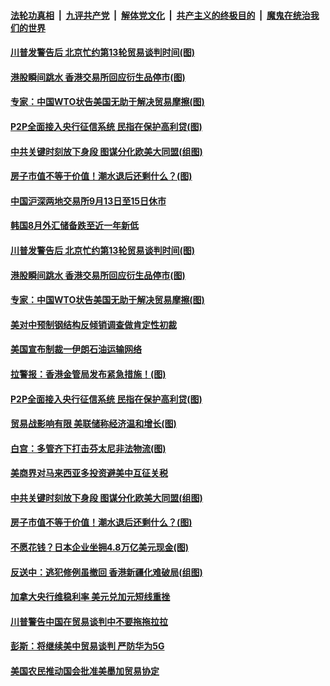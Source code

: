 ####  [法轮功真相](../../../../basic/blob/master/README.md?t=09052039) &nbsp;|&nbsp; [九评共产党](../../../../9ping.md/blob/master/README.md?t=09052039) &nbsp;|&nbsp; [解体党文化](../../../../jtdwh.md/blob/master/README.md?t=09052039)  &nbsp;|&nbsp; [共产主义的终极目的](../../../../gczydzjmd.md/blob/master/README.md?t=09052039) &nbsp;|&nbsp; [魔鬼在统治我们的世界](../../../../mgztzwmdsj.md/blob/master/README.md?t=09052039) 

#### [川普发警告后 北京忙约第13轮贸易谈判时间(图)](../pages/p5/906299.md?t=09052039) 

#### [港股瞬间跳水 香港交易所回应衍生品停市(图)](../pages/p5/906295.md?t=09052039) 

#### [专家：中国WTO状告美国无助于解决贸易摩擦(图)](../pages/p5/906284.md?t=09052039) 

#### [P2P全面接入央行征信系统 民指在保护高利贷(图)](../pages/p5/906179.md?t=09052039) 

#### [中共关键时刻放下身段 图谋分化欧美大同盟(组图)](../pages/p5/906206.md?t=09052039) 

#### [房子市值不等于价值！潮水退后还剩什么？(图)](../pages/p5/906184.md?t=09052039) 

#### [中国沪深两地交易所9月13日至15日休市](../pages/p5/906325.md?t=09052039) 

#### [韩国8月外汇储备跌至近一年新低](../pages/p5/906324.md?t=09052039) 

#### [川普发警告后 北京忙约第13轮贸易谈判时间(图)](../pages/p5/906299.md?t=09052039) 

#### [港股瞬间跳水 香港交易所回应衍生品停市(图)](../pages/p5/906295.md?t=09052039) 

#### [专家：中国WTO状告美国无助于解决贸易摩擦(图)](../pages/p5/906284.md?t=09052039) 

#### [美对中预制钢结构反倾销调查做肯定性初裁](../pages/p5/906283.md?t=09052039) 

#### [美国宣布制裁一伊朗石油运输网络](../pages/p5/906282.md?t=09052039) 

#### [拉警报：香港金管局发布紧急措施！(图)](../pages/p5/906214.md?t=09052039) 

#### [P2P全面接入央行征信系统 民指在保护高利贷(图)](../pages/p5/906179.md?t=09052039) 

#### [贸易战影响有限 美联储称经济温和增长(图)](../pages/p5/906235.md?t=09052039) 

#### [白宫：多管齐下打击芬太尼非法物流(图)](../pages/p5/906228.md?t=09052039) 

#### [美商界对马来西亚多投资避美中互征关税](../pages/p5/906223.md?t=09052039) 

#### [中共关键时刻放下身段 图谋分化欧美大同盟(组图)](../pages/p5/906206.md?t=09052039) 

#### [房子市值不等于价值！潮水退后还剩什么？(图)](../pages/p5/906184.md?t=09052039) 

#### [不愿花钱？日本企业坐拥4.8万亿美元现金(图)](../pages/p5/906183.md?t=09052039) 

#### [反送中：逃犯修例虽撤回 香港新疆化难破局(组图)](../pages/p5/906208.md?t=09052039) 

#### [加拿大央行维稳利率 美元兑加元短线重挫](../pages/p5/906200.md?t=09052039) 

#### [川普警告中国在贸易谈判中不要拖拖拉拉](../pages/p5/906157.md?t=09052039) 

#### [彭斯：将继续美中贸易谈判 严防华为5G](../pages/p5/906156.md?t=09052039) 

#### [美国农民推动国会批准美墨加贸易协定](../pages/p5/906154.md?t=09052039) 

